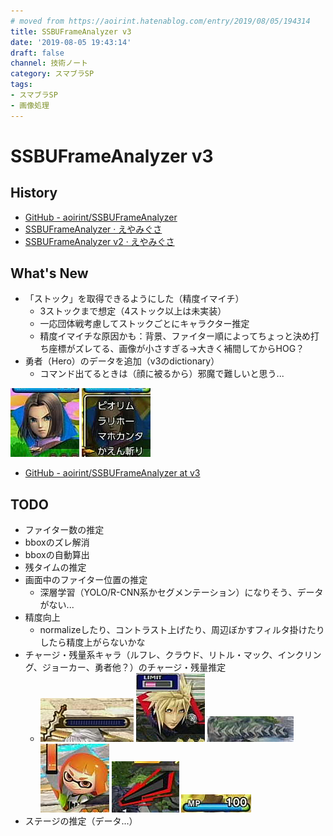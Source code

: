 ```yaml
---
# moved from https://aoirint.hatenablog.com/entry/2019/08/05/194314
title: SSBUFrameAnalyzer v3
date: '2019-08-05 19:43:14'
draft: false
channel: 技術ノート
category: スマブラSP
tags:
- スマブラSP
- 画像処理
---
```

# SSBUFrameAnalyzer v3

## History

- [GitHub - aoirint/SSBUFrameAnalyzer](https://github.com/aoirint/SSBUFrameAnalyzer)
- [SSBUFrameAnalyzer · えやみぐさ](https://blog.aoirint.com/entry/2019/ssbuframeanalyzer/)
- [SSBUFrameAnalyzer v2 · えやみぐさ](https://blog.aoirint.com/entry/2019/ssbuframeanalyzer_v2/)

## What's New

- 「ストック」を取得できるようにした（精度イマイチ）
  - 3ストックまで想定（4ストック以上は未実装）
  - 一応団体戦考慮してストックごとにキャラクター推定
  - 精度イマイチな原因かも：背景、ファイター順によってちょっと決め打ち座標がズレてる、画像が小さすぎる→大きく補間してからHOG？
- 勇者（Hero）のデータを追加（v3のdictionary）
  - コマンド出てるときは（顔に被るから）邪魔で難しいと思う...

![](images/20190805195125.png)
![](images/20190805195144.png)

- [GitHub - aoirint/SSBUFrameAnalyzer at v3](https://github.com/aoirint/SSBUFrameAnalyzer/tree/v3)

## TODO

- ファイター数の推定
- bboxのズレ解消
- bboxの自動算出
- 残タイムの推定
- 画面中のファイター位置の推定
  - 深層学習（YOLO/R-CNN系かセグメンテーション）になりそう、データがない...
- 精度向上
  - normalizeしたり、コントラスト上げたり、周辺ぼかすフィルタ掛けたりしたら精度上がらないかな
- チャージ・残量系キャラ（ルフレ、クラウド、リトル・マック、インクリング、ジョーカー、勇者他？）のチャージ・残量推定
  - ![](images/20190805195955.png) ![](images/20190805195555.png) ![](images/20190805200110.png) ![](images/20190805195453.png) ![](images/20190805200005.png) ![](images/20190805195717.png)
- ステージの推定（データ...）
